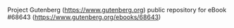 Project Gutenberg (https://www.gutenberg.org) public repository for
eBook #68643 (https://www.gutenberg.org/ebooks/68643)
